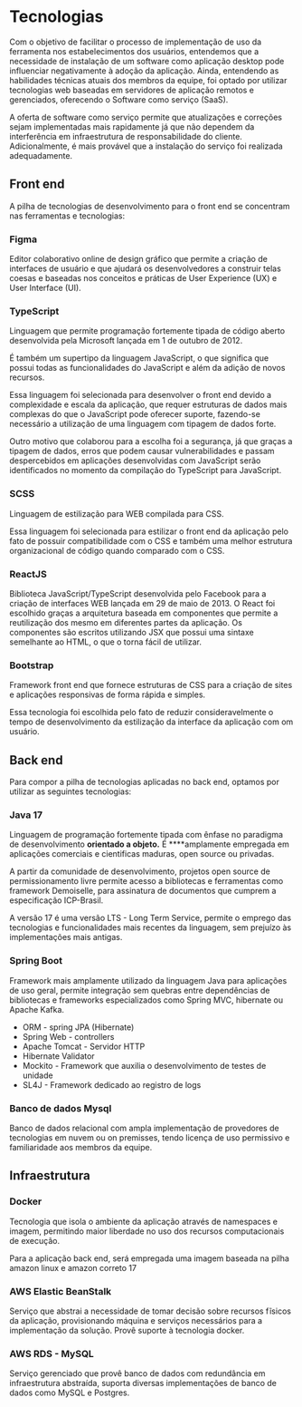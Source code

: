 # Tecnologias

Com o objetivo de facilitar o processo de implementação de
 uso da ferramenta nos estabelecimentos dos usuários, entendemos que a 
necessidade de instalação de um software como aplicação desktop pode 
influenciar negativamente à adoção da aplicação. Ainda, entendendo as 
habilidades técnicas atuais dos membros da equipe, foi optado por 
utilizar tecnologias web baseadas em servidores de aplicação remotos e 
gerenciados, oferecendo o Software como serviço (SaaS).

A oferta de software como serviço permite que atualizações
 e correções sejam implementadas mais rapidamente já que não dependem da
 interferência em infraestrutura de responsabilidade do cliente. 
Adicionalmente, é mais provável que a instalação do serviço foi 
realizada adequadamente.

## Front end

A pilha de tecnologias de desenvolvimento para o front end se concentram nas ferramentas e tecnologias:

### Figma

Editor colaborativo online de design gráfico que permite a criação de interfaces de usuário e que ajudará os desenvolvedores a construir telas coesas e baseadas nos conceitos e práticas de User Experience (UX) e User Interface (UI).

### TypeScript

Linguagem que permite programação fortemente tipada de código aberto desenvolvida pela Microsoft lançada em 1 de outubro de 2012. 

É também um supertipo da linguagem  JavaScript, o que significa que possui todas as funcionalidades do JavaScript e além da adição de novos recursos. 

Essa linguagem foi selecionada para desenvolver o front end devido a complexidade e escala da aplicação, que requer estruturas de dados mais complexas do que o JavaScript pode oferecer suporte, fazendo-se necessário a utilização de uma linguagem com tipagem de dados forte. 

Outro motivo que colaborou para a escolha foi a segurança, já que graças a tipagem de dados, erros que podem causar vulnerabilidades e passam despercebidos em aplicações desenvolvidas com JavaScript serão identificados no momento da compilação do TypeScript para JavaScript.

### SCSS

Linguagem de estilização para WEB compilada para CSS.

Essa linguagem foi selecionada para estilizar o front end da aplicação pelo fato de possuir compatibilidade com o CSS e também uma melhor estrutura organizacional de código quando comparado com o CSS.

### ReactJS

Biblioteca JavaScript/TypeScript desenvolvida pelo Facebook para a criação de interfaces WEB lançada em 29 de maio de 2013. O React foi escolhido graças a arquitetura baseada em componentes que permite a reutilização dos mesmo em diferentes partes da aplicação. Os componentes são escritos utilizando JSX que possui uma sintaxe semelhante ao HTML, o que o torna fácil de utilizar.

### Bootstrap

Framework front end que fornece estruturas de CSS para a criação de sites e aplicações responsivas de forma rápida e simples.

Essa tecnologia foi escolhida pelo fato de reduzir consideravelmente o tempo de desenvolvimento da estilização da interface da aplicação com om usuário.

## Back end

Para compor a pilha de tecnologias aplicadas no back end, optamos por utilizar as seguintes tecnologias:

### Java 17

Linguagem de programação fortemente tipada com ênfase no paradigma de desenvolvimento **orientado a objeto.** É ****amplamente empregada em aplicações comerciais e cientificas maduras, open source ou privadas.

A partir da comunidade de desenvolvimento, projetos open source de permissionamento livre permite acesso a bibliotecas e ferramentas como framework Demoiselle, para assinatura de documentos que cumprem a especificação ICP-Brasil.

A versão 17 é uma versão LTS - Long Term Service, permite o emprego das tecnologias e funcionalidades mais recentes da linguagem, sem prejuízo às implementações mais antigas.

### Spring Boot

Framework mais amplamente utilizado da linguagem Java para aplicações de uso geral, permite integração sem quebras entre dependências de bibliotecas e frameworks especializados
como Spring MVC, hibernate ou Apache Kafka.

- ORM - spring JPA (Hibernate)
- Spring Web - controllers
- Apache Tomcat - Servidor HTTP
- Hibernate Validator
- Mockito - Framework que auxilia o desenvolvimento de testes de unidade
- SL4J - Framework dedicado ao registro de logs

### Banco de dados Mysql

Banco de dados relacional com ampla implementação de provedores de tecnologias em nuvem ou on premisses, tendo licença de uso permissivo e familiaridade aos membros da equipe.

## Infraestrutura

### Docker

Tecnologia que isola o ambiente da aplicação através de namespaces e imagem, permitindo maior liberdade no uso dos recursos computacionais de execução.

Para a aplicação back end, será empregada uma imagem baseada na pilha amazon linux e amazon correto 17 

### AWS Elastic BeanStalk

Serviço que abstrai a necessidade de tomar decisão sobre recursos fĩsicos da aplicação, provisionando máquina e serviços necessários para a implementação da solução. Provê suporte à tecnologia docker.

### AWS RDS - MySQL

Serviço gerenciado que provê banco de dados com redundância em infraestrutura abstraída, suporta diversas implementações de banco de dados como MySQL e Postgres.
